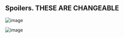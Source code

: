 ## Spoilers. THESE ARE CHANGEABLE

![image](https://user-images.githubusercontent.com/55946112/163338889-5c4efd85-bc03-4d71-9641-5b2bd709c30b.png)

![image](https://user-images.githubusercontent.com/55946112/163339329-2a8e7b17-c604-4e43-bc7a-982f17fe36f9.png)

